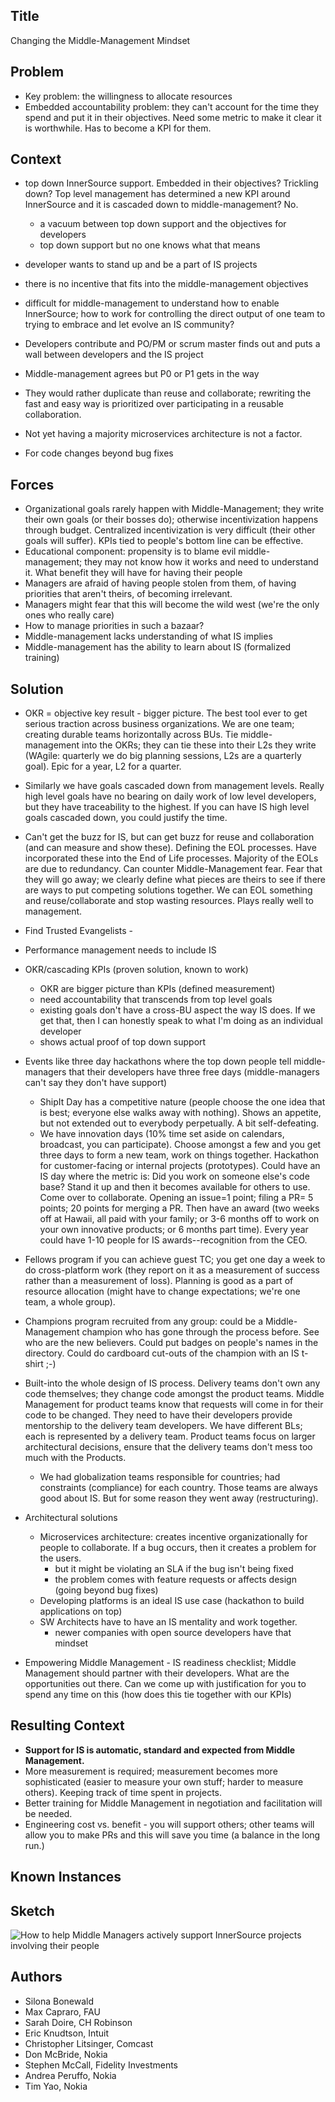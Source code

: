## Title

Changing the Middle-Management Mindset

## Problem
* Key problem: the willingness to allocate resources
* Embedded accountability problem: they can't account for the time they spend and put it in their objectives. Need some metric to make it clear it is worthwhile. Has to become a KPI for them.

## Context
* top down InnerSource support. Embedded in their objectives? Trickling down? Top level management has determined a new KPI around InnerSource and it is cascaded down to middle-management? No.
    - a vacuum between top down support and the objectives for developers
    - top down support but no one knows what that means
* developer wants to stand up and be a part of IS projects
* there is no incentive that fits into the middle-management objectives
* difficult for middle-management to understand how to enable InnerSource; how to work for controlling the direct output of one team to trying to embrace and let evolve an IS community?

* Developers contribute and PO/PM or scrum master finds out and puts a wall between developers and the IS project
* Middle-management agrees but P0 or P1 gets in the way
* They would rather duplicate than reuse and collaborate; rewriting the fast and easy way is prioritized over participating in a reusable collaboration.
* Not yet having a majority microservices architecture is not a factor.
* For code changes beyond bug fixes

## Forces
* Organizational goals rarely happen with Middle-Management; they write their own goals (or their bosses do); otherwise incentivization happens through budget. Centralized incentivization is very difficult (their other goals will suffer). KPIs tied to people's bottom line can be effective.
* Educational component: propensity is to blame evil middle-management; they may not know how it works and need to understand it. What benefit they will have for having their people
* Managers are afraid of having people stolen from them, of having priorities that aren't theirs, of becoming irrelevant.
* Managers might fear that this will become the wild west (we're the only ones who really care)
* How to manage priorities in such a bazaar?
* Middle-management lacks understanding of what IS implies
* Middle-management has the ability to learn about IS (formalized training)

## Solution
* OKR = objective key result - bigger picture. The best tool ever to get serious traction across business organizations. We are one team; creating durable teams horizontally across BUs. Tie middle-management into the OKRs; they can tie these into their L2s they write (WAgile: quarterly we do big planning sessions, L2s are a quarterly goal).  Epic for a year, L2 for a quarter.
* Similarly we have goals cascaded down from management levels. Really high level goals have no bearing on daily work of low level developers, but they have traceability to the highest. If you can have IS high level goals cascaded down, you could justify the time.
* Can't get the buzz for IS, but can get buzz for reuse and collaboration (and can measure and show these). Defining the EOL processes. Have incorporated these into the End of Life processes. Majority of the EOLs are due to redundancy. Can counter Middle-Management fear. Fear that they will go away; we clearly define what pieces are theirs to see if there are ways to put competing solutions together. We can EOL something and reuse/collaborate and stop wasting resources. Plays really well to management.

* Find Trusted Evangelists -
* Performance management needs to include IS
* OKR/cascading KPIs (proven solution, known to work)
    - OKR are bigger picture than KPIs (defined measurement)
    - need accountability that transcends from top level goals
    - existing goals don't have a cross-BU aspect the way IS does. If we get that, then I can honestly speak to what I'm doing as an individual developer
    - shows actual proof of top down support
* Events like three day hackathons where the top down people tell middle-managers that their developers have three free days (middle-managers can't say they don't have support)
    - ShipIt Day has a competitive nature (people choose the one idea that is best; everyone else walks away with nothing). Shows an appetite, but not extended out to everybody perpetually. A bit self-defeating.
    - We have innovation days (10% time set aside on calendars, broadcast, you can participate). Choose amongst a few and you get three days to form a new team, work on things together. Hackathon for customer-facing or internal projects (prototypes). Could have an IS day where the metric is: Did you work on someone else's code base? Stand it up and then it becomes available for others to use. Come over to collaborate. Opening an issue=1 point; filing a PR= 5 points; 20 points for merging a PR. Then have an award (two weeks off at Hawaii, all paid with your family; or 3-6 months off to work on your own innovative products; or 6 months part time). Every year could have 1-10 people for IS awards--recognition from the CEO.
* Fellows program if you can achieve guest TC; you get one day a week to do cross-platform work (they report on it as a measurement of success rather than a measurement of loss). Planning is good as a part of resource allocation (might have to change expectations; we're one team, a whole group).
* Champions program recruited from any group: could be a Middle-Management champion who has gone through the process before. See who are the new believers. Could put badges on people's names in the directory. Could do cardboard cut-outs of the champion with an IS t-shirt ;-)

* Built-into the whole design of IS process. Delivery teams don't own any code themselves; they change code amongst the product teams. Middle Management for product teams know that requests will come in for their code to be changed. They need to have their developers provide mentorship to the delivery team developers. We have different BLs; each is represented by a delivery team. Product teams focus on larger architectural decisions, ensure that the delivery teams don't mess too much with the Products.
    - We had globalization teams responsible for countries; had constraints (compliance) for each country. Those teams are always good about IS. But for some reason they went away (restructuring).

* Architectural solutions
    - Microservices architecture: creates incentive organizationally for people to collaborate. If a bug occurs, then it creates a problem for the users.
        - but it might be violating an SLA if the bug isn't being fixed
        - the problem comes with feature requests or affects design (going beyond bug fixes)
    - Developing platforms is an ideal IS use case (hackathon to build applications on top)
    - SW Architects have to have an IS mentality and work together.
        - newer companies with open source developers have that mindset

* Empowering Middle Management - IS readiness checklist; Middle Management should partner with their developers. What are the opportunities out there. Can we come up with justification for you to spend any time on this (how does this tie together with our KPIs)

## Resulting Context
* **Support for IS is automatic, standard and expected from Middle Management.**
* More measurement is required; measurement becomes more sophisticated (easier to measure your own stuff; harder to measure others). Keeping track of time spent in projects.
* Better training for Middle Management in negotiation and facilitation will be needed.
* Engineering cost vs. benefit - you will support others; other teams will allow you to make PRs and this will save you time (a balance in the long run.)

## Known Instances


## Sketch
![How to help Middle Managers actively support InnerSource projects involving their people](http://teiru.net/images/middle_management_sketch_img_2257.jpg)

## Authors
* Silona Bonewald
* Max Capraro, FAU
* Sarah Doire, CH Robinson
* Eric Knudtson, Intuit
* Christopher Litsinger, Comcast
* Don McBride, Nokia
* Stephen McCall, Fidelity Investments
* Andrea Peruffo, Nokia
* Tim Yao, Nokia
